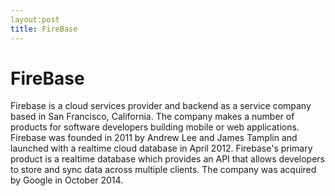 ```yaml
---
layout:post
title: FireBase
---
```


<h1>FireBase</h1>
Firebase is a cloud services provider and backend as a service company based in San Francisco, California. 
The company makes a number of products for software developers building mobile or web applications. 
Firebase was founded in 2011 by Andrew Lee and James Tamplin and launched with a realtime cloud database in April 2012.
Firebase's primary product is a realtime database which provides an API that allows developers to store and sync data across multiple clients. 
The company was acquired by Google in October 2014.
